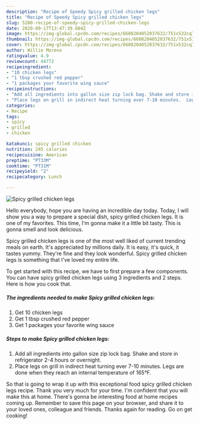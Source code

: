 ```yaml
---
description: "Recipe of Speedy Spicy grilled chicken legs"
title: "Recipe of Speedy Spicy grilled chicken legs"
slug: 5280-recipe-of-speedy-spicy-grilled-chicken-legs
date: 2020-09-17T13:47:39.604Z
image: https://img-global.cpcdn.com/recipes/6608204052037632/751x532cq70/spicy-grilled-chicken-legs-recipe-main-photo.jpg
thumbnail: https://img-global.cpcdn.com/recipes/6608204052037632/751x532cq70/spicy-grilled-chicken-legs-recipe-main-photo.jpg
cover: https://img-global.cpcdn.com/recipes/6608204052037632/751x532cq70/spicy-grilled-chicken-legs-recipe-main-photo.jpg
author: Willie Moreno
ratingvalue: 4.9
reviewcount: 44772
recipeingredient:
- "10 chicken legs"
- "1 tbsp crushed red pepper"
- "1 packages your favorite wing sauce"
recipeinstructions:
- "Add all ingredients into gallon size zip lock bag. Shake and store in refrigerator 2-4 hours or overnight."
- "Place legs on grill in indirect heat turning ever 7-10 minutes.  Legs are done when they reach an internal temperature of 165°F."
categories:
- Recipe
tags:
- spicy
- grilled
- chicken

katakunci: spicy grilled chicken 
nutrition: 245 calories
recipecuisine: American
preptime: "PT33M"
cooktime: "PT31M"
recipeyield: "2"
recipecategory: Lunch

---
```



![Spicy grilled chicken legs](https://img-global.cpcdn.com/recipes/6608204052037632/751x532cq70/spicy-grilled-chicken-legs-recipe-main-photo.jpg)

Hello everybody, hope you are having an incredible day today. Today, I will show you a way to prepare a special dish, spicy grilled chicken legs. It is one of my favorites. This time, I'm gonna make it a little bit tasty. This is gonna smell and look delicious.



Spicy grilled chicken legs is one of the most well liked of current trending meals on earth. It's appreciated by millions daily. It is easy, it's quick, it tastes yummy. They're fine and they look wonderful. Spicy grilled chicken legs is something that I've loved my entire life.


To get started with this recipe, we have to first prepare a few components. You can have spicy grilled chicken legs using 3 ingredients and 2 steps. Here is how you cook that.

<!--inarticleads1-->

##### The ingredients needed to make Spicy grilled chicken legs:

1. Get 10 chicken legs
1. Get 1 tbsp crushed red pepper
1. Get 1 packages your favorite wing sauce




<!--inarticleads2-->

##### Steps to make Spicy grilled chicken legs:

1. Add all ingredients into gallon size zip lock bag. Shake and store in refrigerator 2-4 hours or overnight.
1. Place legs on grill in indirect heat turning ever 7-10 minutes.  Legs are done when they reach an internal temperature of 165°F.




So that is going to wrap it up with this exceptional food spicy grilled chicken legs recipe. Thank you very much for your time. I'm confident that you will make this at home. There's gonna be interesting food at home recipes coming up. Remember to save this page on your browser, and share it to your loved ones, colleague and friends. Thanks again for reading. Go on get cooking!
